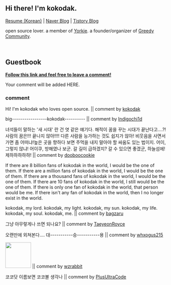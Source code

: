 ## Hi there! I'm kokodak.

[Resume (Korean)](https://kokodak.notion.site) | [Naver Blog](https://blog.naver.com/raylee00) | [Tistory Blog](https://kokodakadokok.tistory.com/)

open source lover. a member of [Yorkie](https://github.com/yorkie-team). a founder/organizer of [Greedy Community](https://discord.gg/tkJ8QZbn6k).

</br>

## Guestbook

**[Follow this link and feel free to leave a comment!](https://github.com/kokodak/kokodak/issues/new?assignees=&labels=&projects=&template=guestbook-template.md&title=Hi%2C+kokodak%21)**

Your comment will be added HERE.

### comment

Hi! I'm kokodak who loves open source. || comment by [kokodak](https://github.com/kokodak)

big-----------------kokodak----------
 || comment by [Indigochi1d](https://github.com/Indigochi1d)


녀석들이 말하는 '새 시대' 란 건 엿 같은 얘기다. 해적이 꿈을 꾸는 시대가 끝난다고....?!사람의 꿈은!!! 끝나지 않아!!!! 다른 사람을 능가하는 것도 쉽지가 않아! 비웃음을 사면서 가면 좀 어떠냐!높은 곳을 향하다 보면 주먹을 내지 말아야 할 싸움도 있는 법이지. 어이, 그렇지 않냐! 어이쿠, 방해였나 보군. 갈 길이 급하겠지?
갈 수 있으면 좋겠군, 하늘섬에! 제하하하하하! || comment by [dooboocookie](https://github.com/dooboocookie)

If there are 8 billion fans of kokodak in the world, I would be the one of them.
If there are a million fans of kokodak in the world, I would be the one of them.
If there are a thousand fans of kokodak in the world, I would be the one of them.
If there are 10 fans of kokodak in the world, I still would be the one of them.
If there is only one fan of kokodak in the world, that person would be me.
If there isn't any fan of kokodak in the world, then I no longer exist in the world.

kokodak, my lord.
kokodak, my light.
kokodak, my sun.
kokodak, my life.
kokodak, my soul.
kokodak, me. || comment by [bagzaru](https://github.com/bagzaru)

그냥 아무렇게나 쓰면 되나요?
 || comment by [TaeyeonRoyce](https://github.com/TaeyeonRoyce)

오랜만에 외쳐본다.... 대-----------승-----------용 || comment by [whxogus215](https://github.com/whxogus215)

<img src=https://github.com/user-attachments/assets/dd215829-17b8-4968-9407-8b46bdee3e63 width=80px /> || comment by [wzrabbit](https://github.com/wzrabbit)

코코닷 이름보면 코코볼 생각나 || comment by [PlusUltraCode](https://github.com/PlusUltraCode)

